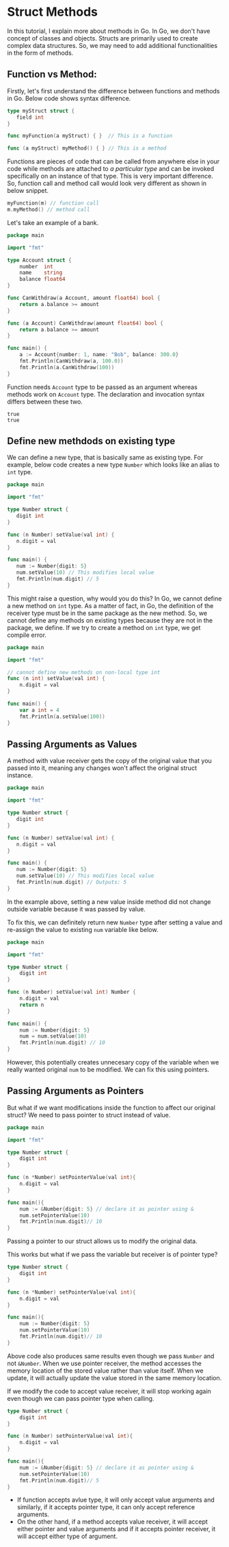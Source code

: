 # Struct Methods

In this tutorial, I explain more about methods in Go. In Go, we don't have concept of classes and objects. Structs are primarily used to create complex data structures. So, we may need to add additional functionalities in the form of methods.

## Function vs Method:

Firstly, let's first understand the difference between functions and methods in Go. Below code shows syntax difference.

```go
type myStruct struct {
   field int
}

func myFunction(a myStruct) { }  // This is a function

func (a myStruct) myMethod() { } // This is a method
```

Functions are pieces of code that can be called from anywhere else in your code while methods are attached to *a particular type* and can be invoked specifically on an instance of that type. This is very important difference. So, function call and method call would look very different as shown in below snippet.

```go
myFunction(m) // function call
m.myMethod() // method call
```

Let's take an example of a bank.

```go
package main

import "fmt"

type Account struct {
	number  int
	name    string
	balance float64
}

func CanWithdraw(a Account, amount float64) bool {
	return a.balance >= amount
}

func (a Account) CanWithdraw(amount float64) bool {
	return a.balance >= amount
}

func main() {
	a := Account{number: 1, name: "Bob", balance: 300.0}
	fmt.Println(CanWithdraw(a, 100.0))
	fmt.Println(a.CanWithdraw(100))
}
```

Function needs `Account` type to be passed as an argument whereas methods work on `Account` type. The declaration and invocation syntax differs between these two.

```output{ lineNos=false }
true
true
```

## Define new methdods on existing type

We can define a new type, that is basically same as existing type. For example, below code creates a new type `Number` which looks like an alias to `int` type.

```go
package main

import "fmt"

type Number struct {
   digit int
}

func (n Number) setValue(val int) {
   n.digit = val
}

func main() {
   num := Number{digit: 5}
   num.setValue(10) // This modifies local value
   fmt.Println(num.digit) // 5 
}
```

This might raise a question, why would you do this? In Go, we cannot define a new method on `int` type. As a matter of fact, in Go, the definition of the receiver type must be in the same package as the new method. So, we cannot define any methods on existing types because they are not in the package, we define. If we try to create a method on `int` type, we get compile error.

```go
package main

import "fmt"

// cannot define new methods on non-local type int
func (n int) setValue(val int) {
	n.digit = val
}

func main() {
	var a int = 4
	fmt.Println(a.setValue(100))
}
```

## Passing Arguments as Values
A method with value receiver gets the copy of the original value that you passed into it, meaning any changes won't affect the original struct instance.

```go
package main

import "fmt"

type Number struct {
   digit int
}

func (n Number) setValue(val int) {
   n.digit = val
}

func main() {
   num := Number{digit: 5}
   num.setValue(10) // This modifies local value
   fmt.Println(num.digit) // Outputs: 5 
}
```

In the example above, setting a new value inside method did not change outside variable because it was passed by value.

To fix this, we can definitely return new `Number` type after setting a value and re-assign the value to existing `num` variable like below.

```go
package main

import "fmt"

type Number struct {
	digit int
}

func (n Number) setValue(val int) Number {
	n.digit = val
	return n
}

func main() {
	num := Number{digit: 5}
	num = num.setValue(10)
	fmt.Println(num.digit) // 10
}
```

However, this potentially creates unnecesary copy of the variable when we really wanted original `num` to be modified. We can fix this using pointers.

## Passing Arguments as Pointers
But what if we want modifications inside the function to affect our original struct? We need to pass pointer to struct instead of value. 

```go
package main

import "fmt"

type Number struct {
    digit int
}

func (n *Number) setPointerValue(val int){
    n.digit = val
}

func main(){
    num := &Number{digit: 5} // declare it as pointer using &
    num.setPointerValue(10)
    fmt.Println(num.digit)// 10
}
```

Passing a pointer to our struct allows us to modify the original data.

This works but what if we pass the variable but receiver is of pointer type? 

```go
type Number struct {
    digit int
}

func (n *Number) setPointerValue(val int){
    n.digit = val
}

func main(){
    num := Number{digit: 5}
    num.setPointerValue(10)
    fmt.Println(num.digit)// 10
}
```

Above code also produces same results even though we pass `Number` and not `&Number`. When we use pointer receiver, the method accesses the memory location of the stored value rather than value itself. When we update, it will actually update the value stored in the same memory location.

If we modify the code to accept value receiver, it will stop working again even though we can pass pointer type when calling.

```go
type Number struct {
    digit int
}

func (n Number) setPointerValue(val int){
    n.digit = val
}

func main(){
    num := &Number{digit: 5} // declare it as pointer using &
    num.setPointerValue(10)
    fmt.Println(num.digit)// 5
}
```

- If function accepts avlue type, it will only accept value arguments and similarly, if it accepts pointer type, it can only accept reference arguments.
- On the other hand, if a method accepts value receiver, it will accept either pointer and value arguments and if it accepts pointer receiver, it will accept either type of argument.
